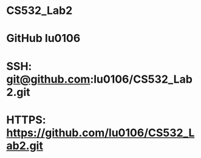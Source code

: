 # CS532_Lab2
# GitHub lu0106
# SSH: git@github.com:lu0106/CS532_Lab2.git
# HTTPS: https://github.com/lu0106/CS532_Lab2.git
